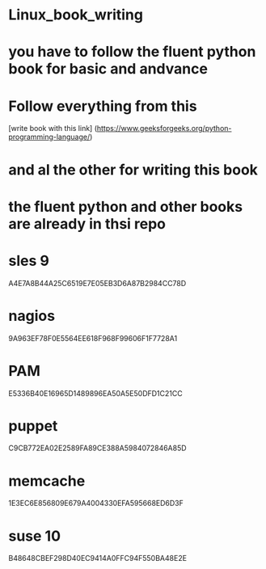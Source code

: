 # Linux_book_writing
# you have to follow the fluent python book for basic and andvance 
# Follow everything from this

[write book with this link] (https://www.geeksforgeeks.org/python-programming-language/)
# and al the other for writing this book
# the fluent python and other books are already in thsi repo

# sles 9
A4E7A8B44A25C6519E7E05EB3D6A87B2984CC78D
# nagios
9A963EF78F0E5564EE618F968F99606F1F7728A1
# PAM
E5336B40E16965D1489896EA50A5E50DFD1C21CC
# puppet
C9CB772EA02E2589FA89CE388A5984072846A85D
# memcache
1E3EC6E856809E679A4004330EFA595668ED6D3F
# suse 10
B48648CBEF298D40EC9414A0FFC94F550BA48E2E
